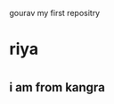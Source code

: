 gourav
my first repositry
<html>
  <head>
    <h1>riya<h1>
    <h2>i am from kangra<h2>
  </head>
</html>

